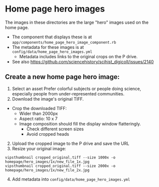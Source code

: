 # Home page hero images
The images in these directories are the large "hero" images used on the home page.
* The component that displays these is at `app/components/home_page_hero_image_component.rb`
* The metadata for these images is at `config/data/home_page_hero_images.yml`
  * Metadata includes links to the original crops on the P drive.
* See also https://github.com/sciencehistory/scihist_digicoll/issues/2140

## Create a new home page hero image:
1) Select an asset
Prefer colorful subjects or people doing science, especially people from under-represented communities.
2) Download the image's original TIFF.
  * Crop the downloaded TIFF:
    * Wider than 2000px
    * Aspect ratio: 10 x 7
    * Image composition should fill the display window flatteringly.
  	  * Check different screen sizes
  	  * Avoid cropped heads
2) Upload the cropped image to the P drive and save the URL
3) Resize your original image:
```
vipsthumbnail cropped_original.tiff --size 1000x -o homepage/hero_images/1x/new_file_1x.jpg
vipsthumbnail cropped_original.tiff --size 2000x -o homepage/hero_images/1x/new_file_2x.jpg
```
4) Add metadata into `config/data/home_page_hero_images.yml`